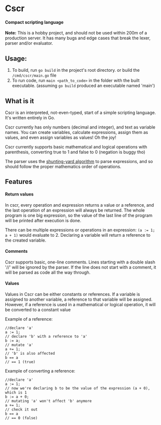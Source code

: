 # Cscr
#### Compact scripting language

<b>Note:</b> This is a hobby project, and should not be used within 200m of a production server.
It has many bugs and edge cases that break the lexer, parser and/or evaluator.

## Usage:
1) To build, run
<code>go build</code> in the project's root directory.
or build the <code>/cmd/cscr/main.go</code> file
2) To run code, run <code>main <path_to_code></code> in the folder with the built executable.
(assuming <code>go build</code> produced an executable named 'main')

## What is it
Cscr is an interpreted, not-even-typed, start of a simple scripting language.
It's written entirely in Go.

Cscr currently has only numbers (decimal and integer), and text as variable names.
You can create variables, calculate expressions, assign them as values, and even assign variables as values! Oh the joy!

Cscr currently supports basic mathematical 
and logical operations with parenthesis, converting true to 1 and false to 0 (negation is buggy tho)

The parser uses the [shunting-yard algorithm](https://en.wikipedia.org/wiki/Shunting-yard_algorithm)
to parse expressions, and so should follow the proper mathematics order of operations.

## Features
#### Return values
In cscr, every operation and expression returns a value or a reference,
and the last operation of an expression will always be returned.
The whole program is one big expression, so the value of the
last line of the program will be printed after execution is done.

There can be multiple expressions or operations in an expression: 
<code>(a := 1; a + 1)</code> would evaluate to 2.
Declaring a variable will return a reference to the created variable.

#### Comments
Cscr supports basic, one-line comments.
Lines starting with a double slash '//' will be ignored by the parser.
If the line does not start with a comment, it will be parsed as code all the way through.

#### Values
Values in Cscr can be either constants or references.
If a variable is assigned to another variable, a reference to that variable will be assigned.
However, if a reference is used in a mathematical or logical operation, it will be converted to a constant value

Example of a reference:

    //declare 'a'
    a := 1;
    // declare 'b' with a reference to 'a'
    b := a;
    // mutate 'a'
    a += 1;
    // 'b' is also affected
    b == a
    // == 1 (true)
    
Example of converting a reference:
    
    //declare 'a'
    a := 1;
    // now we're declaring b to be the value of the expression (a + 0), which is 1
    b := a + 0;
    // mutating 'a' won't affect 'b' anymore
    a += 1;
    // check it out
    b == a
    // == 0 (false)
